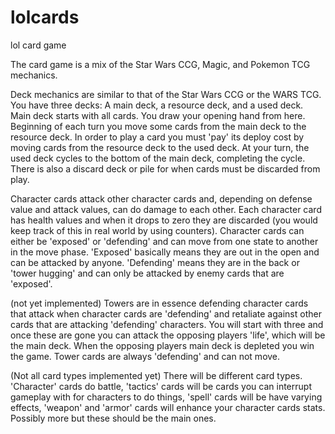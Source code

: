 lolcards
========

lol card game

The card game is a mix of the Star Wars CCG, Magic, and Pokemon TCG mechanics.

Deck mechanics are similar to that of the Star Wars CCG or the WARS TCG. You
have three decks: A main deck, a resource deck, and a used deck. Main deck
starts with all cards. You draw your opening hand from here. Beginning of each
turn you move some cards from the main deck to the resource deck. In order to
play a card you must 'pay' its deploy cost by moving cards from the resource
deck to the used deck. At your turn, the used deck cycles to the bottom of the
main deck, completing the cycle. There is also a discard deck or pile for when
cards must be discarded from play.

Character cards attack other character cards and, depending on defense value
and attack values, can do damage to each other. Each character card has health
values and when it drops to zero they are discarded (you would keep track of
this in real world by using counters). Character cards can either be 'exposed'
or 'defending' and can move from one state to another in the move phase. 
'Exposed' basically means they are out in the open and can be attacked by 
anyone. 'Defending' means they are in the back or 'tower hugging' and can only 
be attacked by enemy cards that are 'exposed'.

(not yet implemented) Towers are in essence defending character cards that
attack when character cards are 'defending' and retaliate against other cards
that are attacking 'defending' characters. You will start with three and once 
these are gone you can attack the opposing players 'life', which will be the 
main deck. When the opposing players main deck is depleted you win the game.
Tower cards are always 'defending' and can not move.

(Not all card types implemented yet) There will be different card types.
'Character' cards do battle, 'tactics' cards will be cards you can interrupt
gameplay with for characters to do things, 'spell' cards will be have varying
effects, 'weapon' and 'armor' cards will enhance your character cards stats.
Possibly more but these should be the main ones.